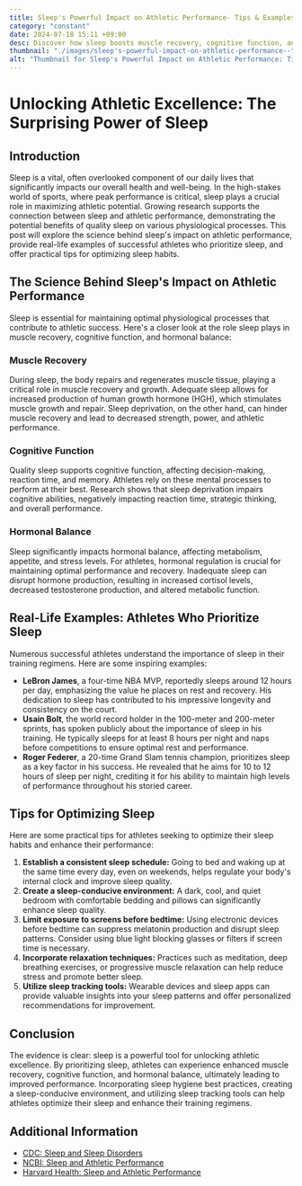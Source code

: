 ```yaml
---
title: Sleep's Powerful Impact on Athletic Performance- Tips & Examples
category: "constant"
date: 2024-07-18 15:11 +09:00
desc: Discover how sleep boosts muscle recovery, cognitive function, and hormonal balance in athletes. Learn from LeBron, Bolt, & Federer. Improve your sleep hygiene today.
thumbnail: "./images/sleep's-powerful-impact-on-athletic-performance--tips-&-examples.png"
alt: "Thumbnail for Sleep's Powerful Impact on Athletic Performance: Tips & Examples"
---
```


# Unlocking Athletic Excellence: The Surprising Power of Sleep

## Introduction

Sleep is a vital, often overlooked component of our daily lives that significantly impacts our overall health and well-being. In the high-stakes world of sports, where peak performance is critical, sleep plays a crucial role in maximizing athletic potential. Growing research supports the connection between sleep and athletic performance, demonstrating the potential benefits of quality sleep on various physiological processes. This post will explore the science behind sleep's impact on athletic performance, provide real-life examples of successful athletes who prioritize sleep, and offer practical tips for optimizing sleep habits.

## The Science Behind Sleep's Impact on Athletic Performance

Sleep is essential for maintaining optimal physiological processes that contribute to athletic success. Here's a closer look at the role sleep plays in muscle recovery, cognitive function, and hormonal balance:

### Muscle Recovery

During sleep, the body repairs and regenerates muscle tissue, playing a critical role in muscle recovery and growth. Adequate sleep allows for increased production of human growth hormone (HGH), which stimulates muscle growth and repair. Sleep deprivation, on the other hand, can hinder muscle recovery and lead to decreased strength, power, and athletic performance.

### Cognitive Function

Quality sleep supports cognitive function, affecting decision-making, reaction time, and memory. Athletes rely on these mental processes to perform at their best. Research shows that sleep deprivation impairs cognitive abilities, negatively impacting reaction time, strategic thinking, and overall performance.

### Hormonal Balance

Sleep significantly impacts hormonal balance, affecting metabolism, appetite, and stress levels. For athletes, hormonal regulation is crucial for maintaining optimal performance and recovery. Inadequate sleep can disrupt hormone production, resulting in increased cortisol levels, decreased testosterone production, and altered metabolic function.

## Real-Life Examples: Athletes Who Prioritize Sleep

Numerous successful athletes understand the importance of sleep in their training regimens. Here are some inspiring examples:

- **LeBron James**, a four-time NBA MVP, reportedly sleeps around 12 hours per day, emphasizing the value he places on rest and recovery. His dedication to sleep has contributed to his impressive longevity and consistency on the court.
- **Usain Bolt**, the world record holder in the 100-meter and 200-meter sprints, has spoken publicly about the importance of sleep in his training. He typically sleeps for at least 8 hours per night and naps before competitions to ensure optimal rest and performance.
- **Roger Federer**, a 20-time Grand Slam tennis champion, prioritizes sleep as a key factor in his success. He revealed that he aims for 10 to 12 hours of sleep per night, crediting it for his ability to maintain high levels of performance throughout his storied career.

## Tips for Optimizing Sleep

Here are some practical tips for athletes seeking to optimize their sleep habits and enhance their performance:

1. **Establish a consistent sleep schedule:** Going to bed and waking up at the same time every day, even on weekends, helps regulate your body's internal clock and improve sleep quality.
2. **Create a sleep-conducive environment:** A dark, cool, and quiet bedroom with comfortable bedding and pillows can significantly enhance sleep quality.
3. **Limit exposure to screens before bedtime:** Using electronic devices before bedtime can suppress melatonin production and disrupt sleep patterns. Consider using blue light blocking glasses or filters if screen time is necessary.
4. **Incorporate relaxation techniques:** Practices such as meditation, deep breathing exercises, or progressive muscle relaxation can help reduce stress and promote better sleep.
5. **Utilize sleep tracking tools:** Wearable devices and sleep apps can provide valuable insights into your sleep patterns and offer personalized recommendations for improvement.

## Conclusion

The evidence is clear: sleep is a powerful tool for unlocking athletic excellence. By prioritizing sleep, athletes can experience enhanced muscle recovery, cognitive function, and hormonal balance, ultimately leading to improved performance. Incorporating sleep hygiene best practices, creating a sleep-conducive environment, and utilizing sleep tracking tools can help athletes optimize their sleep and enhance their training regimens.

## Additional Information

- [CDC: Sleep and Sleep Disorders](https://www.cdc.gov/sleep/index.html)
- [NCBI: Sleep and Athletic Performance](https://www.ncbi.nlm.nih.gov/pmc/articles/PMC5780625/)
- [Harvard Health: Sleep and Athletic Performance](https://www.health.harvard.edu/staying-healthy/sleep-and-athletic-performance)